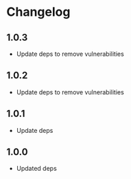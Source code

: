 # Changelog

## 1.0.3

- Update deps to remove vulnerabilities


## 1.0.2

- Update deps to remove vulnerabilities


## 1.0.1

- Update deps

## 1.0.0

- Updated deps
